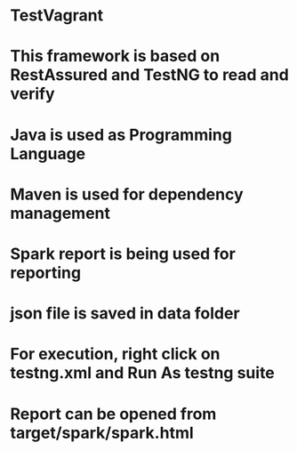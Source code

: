 # TestVagrant
# This framework is based on RestAssured and TestNG to read and verify
# Java is used as Programming Language
# Maven is used for dependency management
# Spark report is being used for reporting
# json file is saved in data folder
# For execution, right click on testng.xml and Run As testng suite
# Report can be opened from target/spark/spark.html
